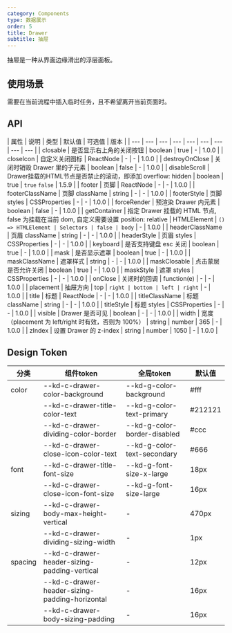 ```yaml
---
category: Components
type: 数据展示
order: 5
title: Drawer
subtitle: 抽屉
---
```


抽屉是一种从界面边缘滑出的浮层面板。

## 使用场景

需要在当前流程中插入临时任务，且不希望离开当前页面时。
## API

| 属性 | 说明 | 类型 | 默认值 | 可选值 | 版本 |
| --- | --- | --- | --- | --- | --- | --- | --- | --- |
| closable | 是否显示右上角的关闭按钮 | boolean | true | - | 1.0.0 |
| closeIcon | 自定义关闭图标 | ReactNode | - | - | 1.0.0 |
| destroyOnClose | 关闭时销毁 Drawer 里的子元素 | boolean | false | - | 1.0.0 |
| disableScroll | Drawer挂载的HTML节点是否禁止的滚动，即添加 overflow: hidden | boolean | true | `true` `false` | 1.5.9 |
| footer | 页脚 | ReactNode | - | - | 1.0.0 |
| footerClassName | 页脚 className | string | - | - | 1.0.0 |
| footerStyle | 页脚 styles | CSSProperties | - | - | 1.0.0 |
| forceRender | 预渲染 Drawer 内元素 | boolean | false | - | 1.0.0 |
| getContainer | 指定 Drawer 挂载的 HTML 节点, false 为挂载在当前 dom, 自定义需要设置 position: relative | HTMLElement | `() => HTMLElement | Selectors | false | body` | - | 1.0.0 |
| headerClassName | 页眉 className | string | - | - | 1.0.0 |
| headerStyle | 页眉 styles | CSSProperties | - | - | 1.0.0 |
| keyboard | 是否支持键盘 esc 关闭 | boolean | true | - | 1.0.0 |
| mask | 是否显示遮罩 | boolean | true | - | 1.0.0 |
| maskClassName | 遮罩样式 | string | - | - | 1.0.0 |
| maskClosable | 点击蒙层是否允许关闭 | boolean | true | - | 1.0.0 |
| maskStyle | 遮罩 styles | CSSProperties | - | - | 1.0.0 |
| onClose | 关闭时的回调 | function(e) | - | - | 1.0.0 |
| placement | 抽屉方向 | top | `right | bottom | left | right` | - | 1.0.0 |
| title | 标题 | ReactNode | - | - | 1.0.0 |
| titleClassName | 标题 className | string | - | - | 1.0.0 |
| titleStyle | 标题 styles | CSSProperties | - | - | 1.0.0 |
| visible | Drawer 是否可见 | boolean | - | - | 1.0.0 |
| width | 宽度（placement 为 left/right 时有效，否则为 100%） | string \| number | 365 | - | 1.0.0 |
| zIndex | 设置 Drawer 的 z-index | string \| number | 1050 | - | 1.0.0 |

## Design Token

| 分类 | 组件token | 全局token | 默认值 |
| --- | --- | --- | --- |
| color | --kd-c-drawer-color-background | --kd-g-color-background | #fff |
|  | --kd-c-drawer-title-color-text | --kd-g-color-text-primary | #212121 |
|  | --kd-c-drawer-dividing-color-border | --kd-g-color-border-disabled | #ccc |
|  | --kd-c-drawer-close-icon-color-text | --kd-g-color-text-secondary | #666 |
| font | --kd-c-drawer-title-font-size | --kd-g-font-size-x-large | 18px |
|  | --kd-c-drawer-close-icon-font-size | --kd-g-font-size-large | 16px |
| sizing | --kd-c-drawer-body-max-height-vertical | - | 470px |
|  | --kd-c-drawer-dividing-sizing-width | - | 1px |
| spacing | --kd-c-drawer-header-sizing-padding-vertical | - | 12px |
|  | --kd-c-drawer-header-sizing-padding-horizontal | - | 16px |
|  | --kd-c-drawer-body-sizing-padding | - | 16px |
